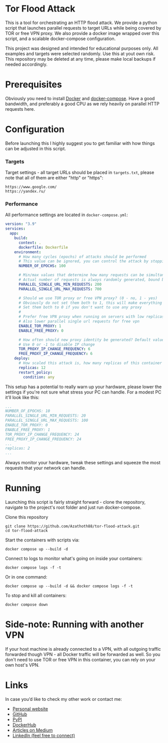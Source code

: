 # Tor Flood Attack 
This is a tool for orchestrating an HTTP flood attack. We provide a python script that launches parallel requests to target URLs while being covered by TOR or free VPN proxy. We also provide a docker image wrapped over this script, and a scalable docker-compose configuration. 

This project was designed and intended for educational purposes only. All examples and targets were selected randomly. Use this at yout own risk. This repository may be deleted at any time, please make local backups if needed accordingly.

# Prerequisites
Obviously you need to install [Docker](https://docs.docker.com/engine/install/) and [docker-compose](https://docs.docker.com/compose/install/). Have a good bandwidth, and preferably a good CPU as we rely heavily on parallel HTTP requests here. 

# Configuration
Before launching this I highly suggest you to get familiar with how things can be adjusted in this script.

### Targets
Target settings - all target URLs should be placed in `targets.txt`, please note that all of them are either "http" or "https":
```text
https://www.google.com/
https://yandex.ru/
```

### Performance
All performance settings are located in `docker-compose.yml`:
```yaml
version: "3.9"
services:
  app:
    build:
      context: .
      dockerfile: Dockerfile
    environment:
      # How many cycles (epochs) of attacks should be performed
      # This value can be ignored, you can control the attack by stopping docker-compose at any time
      NUMBER_OF_EPOCHS: 100

      # Min/max values that determine how many requests can be simultaneously sent to a single URL
      # Actual number of requests is always randomly generated, bound between these two numbers
      PARALLEL_SINGLE_URL_MIN_REQUESTS: 200
      PARALLEL_SINGLE_URL_MAX_REQUESTS: 700

      # Should we use TOR proxy or free VPN proxy? (0 - no, 1 - yes)
      # Obviously do not set them both to 1, this will make everything crash
      # Set them both to 0 if you don't want to use any proxy
      #
      # Prefer free VPN proxy when running on servers with low replicas count (less than 5)
      # Also lower parallel single url requests for free vpn
      ENABLE_TOR_PROXY: 1
      ENABLE_FREE_PROXY: 0

      # How often should new proxy identity be generated? Default value - every 6 batches of requests (every 6 URLs)
      # Use 0 or -1 to disable IP change
      TOR_PROXY_IP_CHANGE_FREQUENCY: 6
      FREE_PROXY_IP_CHANGE_FREQUENCY: 6
    deploy:
      # How scaled this attack is, how many replicas of this container should be deployed
      replicas: 12
      restart_policy:
        condition: any
``` 

This setup has a potential to really warn up your hardware, please lower the settings if you're not sure what stress your PC can handle. For a modest PC it'll look like this:
```yaml
...
NUMBER_OF_EPOCHS: 10
PARALLEL_SINGLE_URL_MIN_REQUESTS: 20
PARALLEL_SINGLE_URL_MAX_REQUESTS: 100
ENABLE_TOR_PROXY: 0
ENABLE_FREE_PROXY: 1
TOR_PROXY_IP_CHANGE_FREQUENCY: 24
FREE_PROXY_IP_CHANGE_FREQUENCY: 24
...
replicas: 2
...
```

Always monitor your hardware, tweak these settings and squeeze the most requests that your network can handle.

# Running
Launching this script is fairly straight forward - clone the repository, navigate to the project's root folder and just run docker-compose.

Clone this repository
```shell script
git clone https://github.com/Azathoth88/tor-flood-attack.git
cd tor-flood-attack
```

Start the containers with scripts via:
```shell script
docker compose up --build -d
```

Connect to logs to monitor what's going on inside your containers:
```shell script
docker compose logs -f -t
```

Or in one command:
```shell script
docker compose up --build -d && docker compose logs -f -t
```

To stop and kill all containers:
```shell script
docker compose down
```

# Side-note: Running with another VPN
If your host machine is already connected to a VPN, with all outgoing traffic forwarded though VPN - all Docker traffic will be forwarded as well. So you don't need to use TOR or free VPN in this container, you can rely on your own host's VPN. 

# Links
In case you’d like to check my other work or contact me:
* [Personal website](https://tekleo.net/)
* [GitHub](https://github.com/jpleorx)
* [PyPI](https://pypi.org/user/JPLeoRX/)
* [DockerHub](https://hub.docker.com/u/jpleorx)
* [Articles on Medium](https://medium.com/@leo.ertuna)
* [LinkedIn (feel free to connect)](https://www.linkedin.com/in/leo-ertuna-14b539187/)
